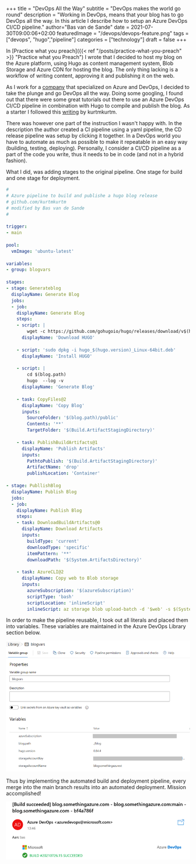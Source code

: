 +++
title = "DevOps All the Way"
subtitle = "DevOps makes the world go round"
description = "Working in DevOps, means that your blog has to go DevOps all the way. In this article I describe how to setup an Azure DevOps CI/CD pipeline."
author="Bas van de Sande"
date = 2021-07-30T09:00:06+02:00
featuredImage = "/devops/devops-feature.png"
tags = ["devops", "hugo","pipeline"]
categories = ["technology"]
draft =  false
+++

In [Practice what you preach]({{< ref "/posts/practice-what-you-preach" >}} "Practice what you Preach") I wrote that I decided to host my blog on the Azure platform, using Hugo as content management system, Blob Storage and Azure CDN for hosting the blog. The only thing lacking is a workflow of writing content, approving it and publishing it on the web. 

As I work for a [company](https://www.xpirit.com) that specialized on Azure and DevOps, I decided to take the plunge and go DevOps all the way. Doing some googling, I found out that there were some great tutorials out there to use an Azure DevOps CI/CD pipeline in combination with Hugo to compile and publish the blog. As a starter I followed this [writing](https://medium.com/@kurtmkurtm/setting-up-a-blog-with-the-hugo-framework-on-azure-blob-storage-12605609a90) by kurtmkurtm.

There was however one part of the instruction I wasn't happy with. In the description the author created a CI pipeline using a yaml pipeline, the CD release pipeline was setup by clicking it together. In a DevOps world you have to automate as much as possible to make it repeatable in an easy way (building, testing, deploying). Personally, I consider a CI/CD pipeline as a part of the code you write, thus it needs to be in code (and not in a hybrid fashion).

What I did, was adding stages to the original pipeline. One stage for build and one stage for deployment.

```yaml
#
# Azure pipeline to build and publishe a hugo blog release
# github.com/kurtmkurtm
# modified by Bas van de Sande
#

trigger:
- main

pool:
  vmImage: 'ubuntu-latest'

variables:
- group: blogvars
   
stages:
- stage: Generateblog
  displayName: Generate Blog
  jobs:
  - job: 
    displayName: Generate Blog
    steps:
    - script: |
        wget -c https://github.com/gohugoio/hugo/releases/download/v$(hugo.version)/hugo_$(hugo.version)_Linux-64bit.deb   
      displayName: 'Download HUGO'

    - script: 'sudo dpkg -i hugo_$(hugo.version)_Linux-64bit.deb'
      displayName: 'Install HUGO'

    - script: |
        cd $(blog.path)
        hugo  --log -v
      displayName: 'Generate Blog'

    - task: CopyFiles@2
      displayName: 'Copy Blog'
      inputs:
        SourceFolder: '$(blog.path)/public'
        Contents: '**'
        TargetFolder: '$(Build.ArtifactStagingDirectory)'

    - task: PublishBuildArtifacts@1
      displayName: 'Publish Artifacts'
      inputs:
        PathtoPublish: '$(Build.ArtifactStagingDirectory)'
        ArtifactName: 'drop'
        publishLocation: 'Container'

- stage: PubllishBlog
  displayName: Publish Blog
  jobs:
  - job:
    displayName: Publish Blog
    steps:
    - task: DownloadBuildArtifacts@0
      displayName: Download Artifacts
      inputs:
        buildType: 'current'
        downloadType: 'specific'
        itemPattern: '**'
        downloadPath: '$(System.ArtifactsDirectory)'
    
    - task: AzureCLI@2
      displayName: Copy web to Blob storage
      inputs:
        azureSubscription: '$(azureSubscription)'
        scriptType: 'bash'
        scriptLocation: 'inlineScript'
        inlineScript: az storage blob upload-batch -d '$web' -s $(System.ArtifactsDirectory)/drop  --account-name $(storageAccountName) --account-key $(storageAccountKey)
```

In order to make the pipeline reusable, I took out all literals and placed them into variables. These variables are maintained in the Azure DevOps Library section below.

![Pipeline variables](/devops/devops-all-the-way.png)

Thus by implementing the automated build and deployment pipeline, every merge into the main branch results into an automated deployment. Mission accomplished!

![#success](/devops/buildsucceeded.png)


